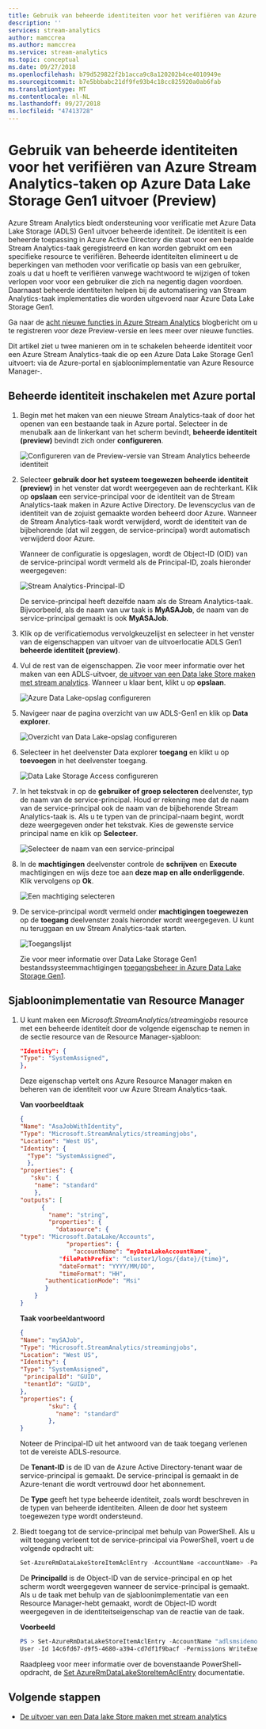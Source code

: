 ```yaml
---
title: Gebruik van beheerde identiteiten voor het verifiëren van Azure Stream Analytics-taken op Azure Data Lake Storage Gen1 uitvoer (Preview)
description: ''
services: stream-analytics
author: mamccrea
ms.author: mamccrea
ms.service: stream-analytics
ms.topic: conceptual
ms.date: 09/27/2018
ms.openlocfilehash: b79d529822f2b1acca9c8a120202b4ce4010949e
ms.sourcegitcommit: b7e5bbbabc21df9fe93b4c18cc825920a0ab6fab
ms.translationtype: MT
ms.contentlocale: nl-NL
ms.lasthandoff: 09/27/2018
ms.locfileid: "47413728"
---
```

# <a name="use-managed-identities-to-authenticate-azure-stream-analytics-jobs-to-azure-data-lake-storage-gen1-output-preview"></a>Gebruik van beheerde identiteiten voor het verifiëren van Azure Stream Analytics-taken op Azure Data Lake Storage Gen1 uitvoer (Preview)

Azure Stream Analytics biedt ondersteuning voor verificatie met Azure Data Lake Storage (ADLS) Gen1 uitvoer beheerde identiteit. De identiteit is een beheerde toepassing in Azure Active Directory die staat voor een bepaalde Stream Analytics-taak geregistreerd en kan worden gebruikt om een specifieke resource te verifiëren. Beheerde identiteiten elimineert u de beperkingen van methoden voor verificatie op basis van een gebruiker, zoals u dat u hoeft te verifiëren vanwege wachtwoord te wijzigen of token verlopen voor voor een gebruiker die zich na negentig dagen voordoen. Daarnaast beheerde identiteiten helpen bij de automatisering van Stream Analytics-taak implementaties die worden uitgevoerd naar Azure Data Lake Storage Gen1.

Ga naar de [acht nieuwe functies in Azure Stream Analytics](https://azure.microsoft.com/en-us/blog/eight-new-features-in-azure-stream-analytics/) blogbericht om u te registreren voor deze Preview-versie en lees meer over nieuwe functies.

Dit artikel ziet u twee manieren om in te schakelen beheerde identiteit voor een Azure Stream Analytics-taak die op een Azure Data Lake Storage Gen1 uitvoert: via de Azure-portal en sjabloonimplementatie van Azure Resource Manager-.

## <a name="enable-managed-identity-with-azure-portal"></a>Beheerde identiteit inschakelen met Azure portal

1. Begin met het maken van een nieuwe Stream Analytics-taak of door het openen van een bestaande taak in Azure portal. Selecteer in de menubalk aan de linkerkant van het scherm bevindt, **beheerde identiteit (preview)** bevindt zich onder **configureren**.

   ![Configureren van de Preview-versie van Stream Analytics beheerde identiteit](./media/stream-analytics-managed-identities-adls/stream-analytics-managed-identity-preview.png)

2. Selecteer **gebruik door het systeem toegewezen beheerde identiteit (preview)** in het venster dat wordt weergegeven aan de rechterkant. Klik op **opslaan** een service-principal voor de identiteit van de Stream Analytics-taak maken in Azure Active Directory. De levenscyclus van de identiteit van de zojuist gemaakte worden beheerd door Azure. Wanneer de Stream Analytics-taak wordt verwijderd, wordt de identiteit van de bijbehorende (dat wil zeggen, de service-principal) wordt automatisch verwijderd door Azure.

   Wanneer de configuratie is opgeslagen, wordt de Object-ID (OID) van de service-principal wordt vermeld als de Principal-ID, zoals hieronder weergegeven:

   ![Stream Analytics-Principal-ID](./media/stream-analytics-managed-identities-adls/stream-analytics-principal-id.png)
 
   De service-principal heeft dezelfde naam als de Stream Analytics-taak. Bijvoorbeeld, als de naam van uw taak is **MyASAJob**, de naam van de service-principal gemaakt is ook **MyASAJob**.

3. Klik op de verificatiemodus vervolgkeuzelijst en selecteer in het venster van de eigenschappen van uitvoer van de uitvoerlocatie ADLS Gen1 **beheerde identiteit (preview)**.

4. Vul de rest van de eigenschappen. Zie voor meer informatie over het maken van een ADLS-uitvoer, [de uitvoer van een Data lake Store maken met stream analytics](../data-lake-store/data-lake-store-stream-analytics.md). Wanneer u klaar bent, klikt u op **opslaan**.

   ![Azure Data Lake-opslag configureren](./media/stream-analytics-managed-identities-adls/stream-analytics-configure-adls.png)
 
5. Navigeer naar de pagina overzicht van uw ADLS-Gen1 en klik op **Data explorer**.

   ![Overzicht van Data Lake-opslag configureren](./media/stream-analytics-managed-identities-adls/stream-analytics-adls-overview.png)

6. Selecteer in het deelvenster Data explorer **toegang** en klikt u op **toevoegen** in het deelvenster toegang.

   ![Data Lake Storage Access configureren](./media/stream-analytics-managed-identities-adls/stream-analytics-adls-access.png)

7. In het tekstvak in op de **gebruiker of groep selecteren** deelvenster, typ de naam van de service-principal. Houd er rekening mee dat de naam van de service-principal ook de naam van de bijbehorende Stream Analytics-taak is. Als u te typen van de principal-naam begint, wordt deze weergegeven onder het tekstvak. Kies de gewenste service principal name en klik op **Selecteer**.

   ![Selecteer de naam van een service-principal](./media/stream-analytics-managed-identities-adls/stream-analytics-service-principal-name.png)
 
8. In de **machtigingen** deelvenster controle de **schrijven** en **Execute** machtigingen en wijs deze toe aan **deze map en alle onderliggende**. Klik vervolgens op **Ok**.

   ![Een machtiging selecteren](./media/stream-analytics-managed-identities-adls/stream-analytics-select-permissions.png)
 
9. De service-principal wordt vermeld onder **machtigingen toegewezen** op de **toegang** deelvenster zoals hieronder wordt weergegeven. U kunt nu teruggaan en uw Stream Analytics-taak starten.

   ![Toegangslijst](./media/stream-analytics-managed-identities-adls/stream-analytics-access-list.png)

   Zie voor meer informatie over Data Lake Storage Gen1 bestandssysteemmachtigingen [toegangsbeheer in Azure Data Lake Storage Gen1](../data-lake-store/data-lake-store-access-control.md).

## <a name="resource-manager-template-deployment"></a>Sjabloonimplementatie van Resource Manager

1. U kunt maken een *Microsoft.StreamAnalytics/streamingjobs* resource met een beheerde identiteit door de volgende eigenschap te nemen in de sectie resource van de Resource Manager-sjabloon:

   ```json
   "Identity": {
   "Type": "SystemAssigned",
   },
   ```

   Deze eigenschap vertelt ons Azure Resource Manager maken en beheren van de identiteit voor uw Azure Stream Analytics-taak.

   **Van voorbeeldtaak**

   ```json
   { 
   "Name": "AsaJobWithIdentity", 
   "Type": "Microsoft.StreamAnalytics/streamingjobs", 
   "Location": "West US",
   "Identity": {
     "Type": "SystemAssigned", 
     }, 
   "properties": {
      "sku": {
       "name": "standard"
       },
   "outputs": [
         {
           "name": "string",
           "properties": {
             "datasource": {        
   "type": "Microsoft.DataLake/Accounts",
                "properties": {     
                  "accountName": “myDataLakeAccountName",
              "filePathPrefix": “cluster1/logs/{date}/{time}",
              "dateFormat": "YYYY/MM/DD",
              "timeFormat": "HH",
          "authenticationMode": "Msi"
          }
       }
   }
   ```
  
   **Taak voorbeeldantwoord**

   ```json
   { 
   "Name": "mySAJob", 
   "Type": "Microsoft.StreamAnalytics/streamingjobs", 
   "Location": "West US",
   "Identity": {
   "Type": "SystemAssigned",
    "principalId": "GUID", 
    "tenantId": "GUID", 
   }, 
   "properties": {
           "sku": {
             "name": "standard"
           },
   }
   ```

   Noteer de Principal-ID uit het antwoord van de taak toegang verlenen tot de vereiste ADLS-resource.

   De **Tenant-ID** is de ID van de Azure Active Directory-tenant waar de service-principal is gemaakt. De service-principal is gemaakt in de Azure-tenant die wordt vertrouwd door het abonnement.

   De **Type** geeft het type beheerde identiteit, zoals wordt beschreven in de typen van beheerde identiteiten. Alleen de door het systeem toegewezen type wordt ondersteund.

2. Biedt toegang tot de service-principal met behulp van PowerShell. Als u wilt toegang verleent tot de service-principal via PowerShell, voert u de volgende opdracht uit:

   ```powershell
   Set-AzureRmDataLakeStoreItemAclEntry -AccountName <accountName> -Path <Path> -AceType User -Id <PrinicpalId> -Permissions <Permissions>
   ```

   De **PrincipalId** is de Object-ID van de service-principal en op het scherm wordt weergegeven wanneer de service-principal is gemaakt. Als u de taak met behulp van de sjabloonimplementatie van een Resource Manager-hebt gemaakt, wordt de Object-ID wordt weergegeven in de identiteitseigenschap van de reactie van de taak.

   **Voorbeeld**

   ```powershell
   PS > Set-AzureRmDataLakeStoreItemAclEntry -AccountName "adlsmsidemo" -Path / -AceType
   User -Id 14c6fd67-d9f5-4680-a394-cd7df1f9bacf -Permissions WriteExecute
   ```

   Raadpleeg voor meer informatie over de bovenstaande PowerShell-opdracht, de [Set AzureRmDataLakeStoreItemAclEntry](https://docs.microsoft.com/powershell/module/azurerm.datalakestore/set-azurermdatalakestoreitemaclentry?view=azurermps-6.8.1&viewFallbackFrom=azurermps-4.2.0#optional-parameters) documentatie.

## <a name="next-steps"></a>Volgende stappen

* [De uitvoer van een Data lake Store maken met stream analytics](../data-lake-store/data-lake-store-stream-analytics.md)